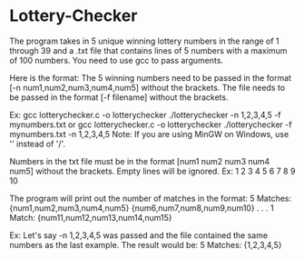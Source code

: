 # Lottery-Checker

The program takes in 5 unique winning lottery numbers in the range of 1 through 39 and a .txt file that contains lines of 5 numbers with a maximum of 100 numbers.
You need to use gcc to pass arguments.

Here is the format:
The 5 winning numbers need to be passed in the format [-n num1,num2,num3,num4,num5] without the brackets.
The file needs to be passed in the format [-f filename] without the brackets.
  
  Ex: 
    gcc lotterychecker.c -o lotterychecker
    ./lotterychecker -n 1,2,3,4,5 -f mynumbers.txt
    or
      gcc lotterychecker.c -o lotterychecker
      ./lotterychecker -f mynumbers.txt -n 1,2,3,4,5
    Note: If you are using MinGW on Windows, use '\' instead of '/'.

Numbers in the txt file must be in the format [num1 num2 num3 num4 num5] without the brackets. Empty lines will be ignored.
  Ex:
    1 2 3 4 5
    6 7 8 9 10

The program will print out the number of matches in the format:
  5 Matches: {num1,num2,num3,num4,num5} {num6,num7,num8,num9,num10}
  .
  .
  .
  1 Match: {num11,num12,num13,num14,num15}

  Ex:
    Let's say -n 1,2,3,4,5 was passed and the file contained the same numbers as the last example. The result would be:
      5 Matches: {1,2,3,4,5}
